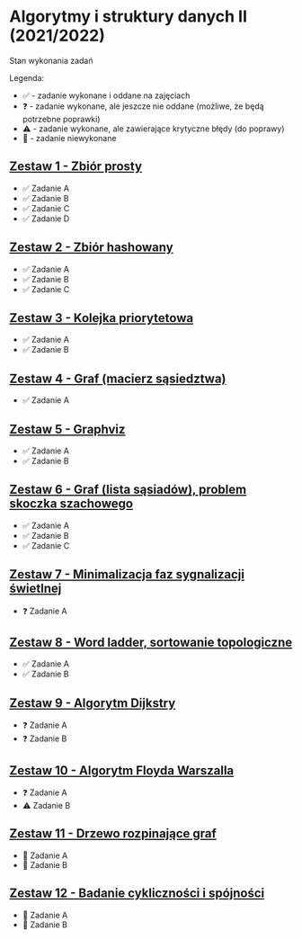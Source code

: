 # Algorytmy i struktury danych II (2021/2022)

Stan wykonania zadań

Legenda:

- :white_check_mark: - zadanie wykonane i oddane na zajęciach
- :question: - zadanie wykonane, ale jeszcze nie oddane (możliwe, że będą potrzebne poprawki)
- :warning: - zadanie wykonane, ale zawierające krytyczne błędy (do poprawy)
- :black_square_button: - zadanie niewykonane

## [Zestaw 1 - Zbiór prosty](Zestaw%2001)

- :white_check_mark: Zadanie A
- :white_check_mark: Zadanie B
- :white_check_mark: Zadanie C
- :white_check_mark: Zadanie D

## [Zestaw 2 - Zbiór hashowany](Zestaw%2002)

- :white_check_mark: Zadanie A
- :white_check_mark: Zadanie B
- :white_check_mark: Zadanie C

## [Zestaw 3 - Kolejka priorytetowa](Zestaw%2003)

- :white_check_mark: Zadanie A
- :white_check_mark: Zadanie B

## [Zestaw 4 - Graf (macierz sąsiedztwa)](Zestaw%2004)

- :white_check_mark: Zadanie A

## [Zestaw 5 - Graphviz](Zestaw%2005)

- :white_check_mark: Zadanie A
- :white_check_mark: Zadanie B

## [Zestaw 6 - Graf (lista sąsiadów), problem skoczka szachowego](Zestaw%2006)

- :white_check_mark: Zadanie A
- :white_check_mark: Zadanie B
- :white_check_mark: Zadanie C

## [Zestaw 7 - Minimalizacja faz sygnalizacji świetlnej](Zestaw%2007)

- :question: Zadanie A

## [Zestaw 8 - Word ladder, sortowanie topologiczne](Zestaw%2008)

- :white_check_mark: Zadanie A
- :white_check_mark: Zadanie B

## [Zestaw 9 - Algorytm Dijkstry](Zestaw%2009)

- :question: Zadanie A
- :question: Zadanie B

## [Zestaw 10 - Algorytm Floyda Warszalla](Zestaw%2010)

- :question: Zadanie A
- :warning: Zadanie B

## [Zestaw 11 - Drzewo rozpinające graf](Zestaw%2011)

- :black_square_button: Zadanie A
- :black_square_button: Zadanie B

## [Zestaw 12 - Badanie cykliczności i spójności](Zestaw%2012)

- :black_square_button: Zadanie A
- :black_square_button: Zadanie B
